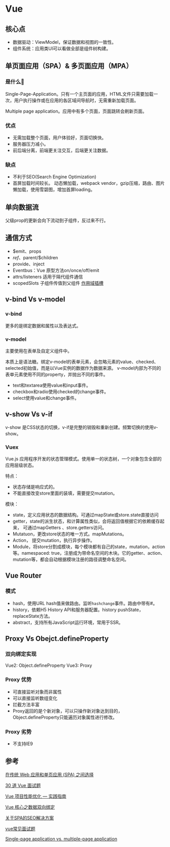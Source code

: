 # Vue

## 核心点

- 数据驱动：ViewModel，保证数据和视图的一致性。
- 组件系统：应用类UI可以看做全部是组件树构建。

## 单页面应用（SPA）& 多页面应用（MPA）

### 是什么🤔

Single-Page-Application。只有一个主页面的应用，HTML文件只需要加载一次，用户执行操作或在应用的各区域间导航时，无需重新加载页面。

Multiple page application。应用中有多个页面，页面跳转会刷新页面。

### 优点

- 无需加载整个页面，用户体验好，页面切换快。
- 服务器压力减小。
- 前后端分离，前端更关注交互，后端更关注数据。

### 缺点

- 不利于SEO(Search Engine Optimization)
- 首屏加载时间较长。 动态懒加载，webpack vendor，gzip压缩，路由、图片懒加载，使用雪碧图，增加首屏loading。

## 单向数据流

父级prop的更新会向下流动到子组件，反过来不行。

## 通信方式

- $emit、props
- $ref、$parent/$children
- provide、inject
- Eventbus：Vue 原型方法on/once/off/emit
- attrs/listeners 适用于隔代组件通信
- scopedSlots 子组件传值到父组件 [作用域插槽](https://cn.vuejs.org/v2/guide/components-slots.html#%E4%BD%9C%E7%94%A8%E5%9F%9F%E6%8F%92%E6%A7%BD)

## v-bind Vs v-model

### v-bind

更多的是绑定数据和属性以及表达式。

### v-model

主要使用在表单及自定义组件中。

本质上是语法糖。绑定v-model的表单元素，会忽略元素的value、checked、selected初始值，而是以Vue实例的数据作为数据来源。
v-model内部为不同的表单元素使用不同的property，并抛出不同的事件。

- text和textarea使用value和input事件。
- checkbox和radio使用checked的change事件。
- select使用value和change事件。

## v-show Vs v-if

v-show 是CSS状态的切换，v-if是完整的销毁和重新创建。频繁切换的使用v-show。

### Vuex

Vue.js 应用程序开发的状态管理模式。使用单一的状态树，一个对象包含全部的应用层级状态。

特点：

- 状态存储是响应式的。
- 不能直接改变store里面的装填，需要提交mutation。

模块：

- state，定义应用状态的数据结构。可通过mapState或store.state直接访问
- getter，state的派生状态，和计算属性类似，会将返回值根据它的依赖缓存起来， 可通过mapGetters 、store.getters访问。
- Mutatuon，更改store状态的唯一方式。mapMutations。
- Action， 提交mutation，执行异步操作。
- Module，将store分割成模块，每个模块都有自己的state，mutation，action等。namespaced: true，注册成为带命名空间的木块。它的getter、action、mutation等，都会自动根据模块注册的路径调整命名空间。

## Vue Router

### 模式

- hash，使用URL hash值来做路由。监听`hashchange`事件。路由中带有#。
- history，依赖H5 History API和服务器配置。history pushState，replaceState方法。
- abstract，支持所有JavaScript运行环境，常用于SSR。

## Proxy Vs Obejct.defineProperty

### 双向绑定实现

Vue2: Object.defineProperty
Vue3: Proxy

### Proxy 优势

- 可直接监听对象而非属性
- 可以直接监听数组变化
- 拦截方法丰富
- Proxy返回的是个新对象，可以只操作新对象达到目的，Object.defineProperty只能遍历对象属性进行修改。

### Proxy 劣势

- 不支持IE9

## 参考

[在传统 Web 应用和单页应用 (SPA) 之间选择](https://docs.microsoft.com/zh-cn/dotnet/architecture/modern-web-apps-azure/choose-between-traditional-web-and-single-page-apps)

[30 道 Vue 面试题](https://juejin.im/post/5d59f2a451882549be53b170#heading-1)

[Vue 项目性能优化 — 实践指南](https://juejin.im/post/5d548b83f265da03ab42471d)

[Vue 核心之数据双向绑定](https://juejin.im/post/5d421bcf6fb9a06af23853f1)

<!-- [![zxl](https://github-readme-stats.vercel.app/api?username=snowtreetree)](https://github.com/snowtreetree) -->

[关于SPA的SEO解决方案](https://medium.com/@keshidong.dev/%E5%85%B3%E4%BA%8Espa%E7%9A%84seo%E4%BC%98%E5%8C%96%E6%96%B9%E6%A1%88-2639a63361ad)

[vue常见面试题](https://zhuanlan.zhihu.com/p/92407628)

[Single-page application vs. multiple-page application](https://medium.com/@NeotericEU/single-page-application-vs-multiple-page-application-2591588efe58)